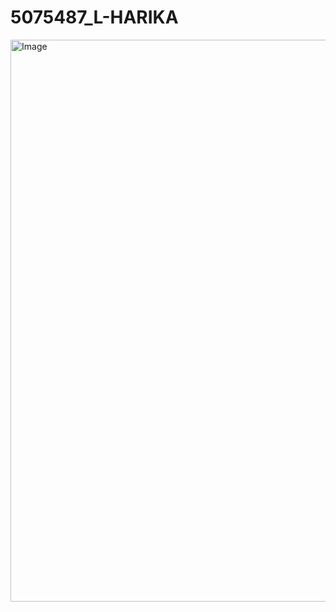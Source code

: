 # 5075487_L-HARIKA
<img width="1230" height="899" alt="Image" src="https://github.com/user-attachments/assets/3b5f3f18-dbc8-4ebe-a4f6-5a02e5661d58" />

